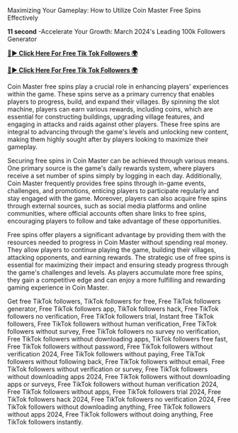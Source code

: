 Maximizing Your Gameplay: How to Utilize Coin Master Free Spins Effectively

**11 second** -Accelerate Your Growth: March 2024's Leading 100k Followers Generator

[**🔴► Click Here For Free Tik Tok Followers 🌍**](https://jimaddadel.github.io/Coin)

[**🔴► Click Here For Free Tik Tok Followers 🌍**](https://jimaddadel.github.io/Coin)

Coin Master free spins play a crucial role in enhancing players' experiences within the game. These spins serve as a primary currency that enables players to progress, build, and expand their villages. By spinning the slot machine, players can earn various rewards, including coins, which are essential for constructing buildings, upgrading village features, and engaging in attacks and raids against other players. These free spins are integral to advancing through the game's levels and unlocking new content, making them highly sought after by players looking to maximize their gameplay.

Securing free spins in Coin Master can be achieved through various means. One primary source is the game's daily rewards system, where players receive a set number of spins simply by logging in each day. Additionally, Coin Master frequently provides free spins through in-game events, challenges, and promotions, enticing players to participate regularly and stay engaged with the game. Moreover, players can also acquire free spins through external sources, such as social media platforms and online communities, where official accounts often share links to free spins, encouraging players to follow and take advantage of these opportunities.

Free spins offer players a significant advantage by providing them with the resources needed to progress in Coin Master without spending real money. They allow players to continue playing the game, building their villages, attacking opponents, and earning rewards. The strategic use of free spins is essential for maximizing their impact and ensuring steady progress through the game's challenges and levels. As players accumulate more free spins, they gain a competitive edge and can enjoy a more fulfilling and rewarding gaming experience in Coin Master.

Get free TikTok followers, TikTok followers for free, Free TikTok followers generator, Free TikTok followers app, TikTok followers hack, Free TikTok followers no verification, Free TikTok followers trial, Instant free TikTok followers, Free TikTok followers without human verification, Free TikTok followers without survey, Free TikTok followers no survey no verification, Free TikTok followers without downloading apps, TikTok followers free fast, Free TikTok followers without password, Free TikTok followers without verification 2024, Free TikTok followers without paying, Free TikTok followers without following back, Free TikTok followers without email, Free TikTok followers without verification or survey, Free TikTok followers without downloading apps 2024, Free TikTok followers without downloading apps or surveys, Free TikTok followers without human verification 2024, Free TikTok followers without apps, Free TikTok followers trial 2024, Free TikTok followers hack 2024, Free TikTok followers no verification 2024, Free TikTok followers without downloading anything, Free TikTok followers without apps 2024, Free TikTok followers without doing anything, Free TikTok followers instantly.
